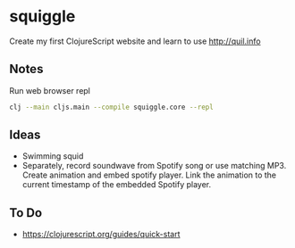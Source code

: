 # squiggle

Create my first ClojureScript website and learn to use http://quil.info

## Notes

Run web browser repl

```bash
clj --main cljs.main --compile squiggle.core --repl
```

## Ideas

- Swimming squid
- Separately, record soundwave from Spotify song or use matching MP3. Create animation and embed spotify player. Link the animation to the current timestamp of the embedded Spotify player.

## To Do

- https://clojurescript.org/guides/quick-start

